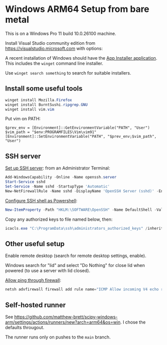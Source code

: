 # Windows ARM64 Setup from bare metal

This is on a Windows Pro 11 build 10.0.26100 machine.

Install Visual Studio community edition from
https://visualstudio.microsoft.com with options:

A recent installation of Windows should have the [App Installer
application](https://learn.microsoft.com/en-us/windows/msix/app-installer/install-update-app-installer).  This includes the `winget` command line installer.

Use `winget search something` to search for suitable installers.

## Install some useful tools

```powershell
winget install Mozilla.Firefox
winget install BurntSushi.ripgrep.GNU
winget install vim.vim
```

Put vim on PATH:

```
$prev_env = [Environment]::GetEnvironmentVariable("PATH", "User")
$vim_path = "$env:PROGRAMFILES\Vim\vim91"
[Environment]::SetEnvironmentVariable("PATH", "$prev_env;$vim_path", "User")
```

## SSH server

[Set up SSH
server](https://medium.com/@lilnya79/setting-up-ssh-server-and-opening-port-22-on-windows-ff9f324823b7):
from an Administrator Terminal:

```powershell
Add-WindowsCapability -Online -Name openssh.server
Start-Service sshd
Set-Service -Name sshd -StartupType 'Automatic'
New-NetFirewallRule -Name sshd -DisplayName 'OpenSSH Server (sshd)' -Enabled True -Direction Inbound -Protocol TCP -Action Allow -LocalPort 22
```

[Configure SSH shell as
Powershell](https://learn.microsoft.com/en-us/windows-server/administration/openssh/openssh-server-configuration):

```powershell
New-ItemProperty -Path "HKLM:\SOFTWARE\OpenSSH" -Name DefaultShell -Value "C:\Windows\System32\WindowsPowerShell\v1.0\powershell.exe" -PropertyType String -Force
```

Copy any authorized keys to file named below, then:

```powershell
icacls.exe "C:\ProgramData\ssh\administrators_authorized_keys" /inheritance:r /grant "Administrators:F" /grant "SYSTEM:F"
```

## Other useful setup

Enable remote desktop (search for remote desktop settings, enable).

Windows search for "lid" and select "Do Nothing" for close lid when powered
(to use a server with lid closed).

[Allow ping through
firewall](https://www.technipages.com/how-to-allow-ping-windows-11-firewall):

```powershell
netsh advfirewall firewall add rule name="ICMP Allow incoming V4 echo request" protocol=icmpv4:8,any dir=in action=allow
```

## Self-hosted runner

See
<https://github.com/matthew-brett/scipy-windows-arm/settings/actions/runners/new?arch=arm64&os=win>.
I chose the defaults througout.

The runner runs only on pushes to the `main` branch.
